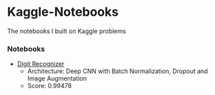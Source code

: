 # Kaggle-Notebooks
The notebooks I built on Kaggle problems

### Notebooks

- [Digit Recognizer](/DigitRecognizer/digitrecognizer.ipynb)
	- Architecture: Deep CNN with Batch Normalization, Dropout and Image Augmentation
	- Score: 0.99478
